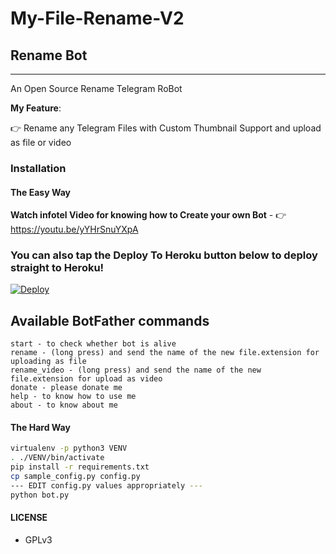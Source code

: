 # My-File-Rename-V2
## Rename Bot
---

An Open Source Rename Telegram RoBot

**My Feature**:

👉 Rename any Telegram Files with Custom Thumbnail Support and upload as file or video

### Installation

#### The Easy Way

**Watch infotel Video for knowing how to Create your own Bot** - 👉 https://youtu.be/yYHrSnuYXpA

### You can also tap the Deploy To Heroku button below to deploy straight to Heroku!

[![Deploy](https://www.herokucdn.com/deploy/button.svg)](https://www.heroku.com/deploy?template=https://github.com/freecontent/My-File-Renamer-V2/tree/master)

## Available BotFather commands
```
start - to check whether bot is alive 
rename - (long press) and send the name of the new file.extension for uploading as file
rename_video - (long press) and send the name of the new file.extension for upload as video
donate - please donate me
help - to know how to use me
about - to know about me
```

#### The Hard Way

```sh
virtualenv -p python3 VENV
. ./VENV/bin/activate
pip install -r requirements.txt
cp sample_config.py config.py
--- EDIT config.py values appropriately ---
python bot.py
```

#### LICENSE
- GPLv3


